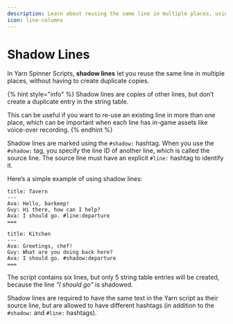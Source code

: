 ```yaml
---
description: Learn about reusing the same line in multiple places, using shadow lines.
icon: line-columns
---
```


# Shadow Lines

In Yarn Spinner Scripts, **shadow lines** let you reuse the same line in multiple places, without having to create duplicate copies.&#x20;

{% hint style="info" %}
Shadow lines are copies of other lines, but don’t create a duplicate entry in the string table.&#x20;

This can be useful if you want to re-use an existing line in more than one place, which can be important when each line has in-game assets like voice-over recording.
{% endhint %}

Shadow lines are marked using the `#shadow:` hashtag. When you use the `#shadow:` tag, you specify the line ID of another line, which is called the source line. The source line must have an explicit `#line:` hashtag to identify it.

Here’s a simple example of using shadow lines:

```
title: Tavern
---
Ava: Hello, barkeep!  
Guy: Hi there, how can I help? 
Ava: I should go. #line:departure
===

title: Kitchen
---
Ava: Greetings, chef!
Guy: What are you doing back here? 
Ava: I should go. #shadow:departure
===
```

The script contains six lines, but only 5 string table entries will be created, because the line _“I should go”_ is shadowed.

Shadow lines are required to have the same text in the Yarn script as their source line, but are allowed to have different hashtags (in addition to the `#shadow:` and `#line:` hashtags).
